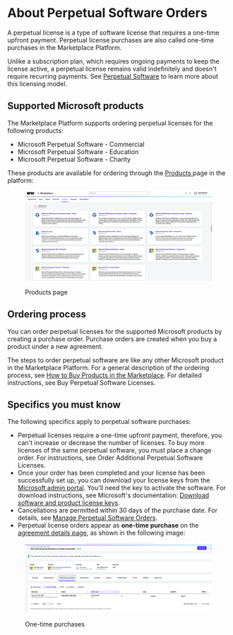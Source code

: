 # About Perpetual Software Orders

A perpetual license is a type of software license that requires a one-time upfront payment. Perpetual license purchases are also called one-time purchases in the Marketplace Platform.&#x20;

Unlike a subscription plan, which requires ongoing payments to keep the license active, a perpetual license remains valid indefinitely and doesn't require recurring payments. See [Perpetual Software](./) to learn more about this licensing model.

## Supported Microsoft products

The Marketplace Platform supports ordering perpetual licenses for the following products:

* Microsoft Perpetual Software - Commercial
* Microsoft Perpetual Software - Education
* Microsoft Perpetual Software - Charity

These products are available for ordering through the [Products ](../../../modules-and-features/marketplace/products.md)page in the platform:

<figure><img src="../../../.gitbook/assets/image (1) (1) (1) (1) (1).png" alt=""><figcaption><p>Products page</p></figcaption></figure>

## Ordering process

You can order perpetual licenses for the supported Microsoft products by creating a purchase order. Purchase orders are created when you buy a product under a new agreement.

The steps to order perpetual software are like any other Microsoft product in the Marketplace Platform. For a general description of the ordering process, see [How to Buy Products in the Marketplace](../../../marketplace-platform/getting-started/marketplace-for-clients/how-to-buy-products-in-the-marketplace.md). For detailed instructions, see Buy Perpetual Software Licenses.

## Specifics you must know

The following specifics apply to perpetual software purchases:

* Perpetual licenses require a one-time upfront payment, therefore, you can't increase or decrease the number of licenses. To buy more licenses of the same perpetual software, you must place a change order. For instructions, see Order Additional Perpetual Software Licenses.
* Once your order has been completed and your license has been successfully set up, you can download your license keys from the [Microsoft admin portal](https://admin.microsoft.com). You'll need the key to activate the software. For download instructions, see Microsoft's documentation: [Download software and product license keys](https://learn.microsoft.com/en-us/microsoft-365/admin/setup/download-software-licenses-csp?view=o365-worldwide#download-software-and-product-license-keys).
* Cancellations are permitted within 30 days of the purchase date. For details, see [Manage Perpetual Software Orders](manage-perpetual-software-orders.md).
* Perpetual license orders appear as **one-time purchase** on the [agreement details page](../../../modules-and-features/marketplace/agreements/#subscription-details), as shown in the following image:

<figure><img src="../../../.gitbook/assets/image (1) (1) (1) (1) (1) (1).png" alt=""><figcaption><p>One-time purchases</p></figcaption></figure>
